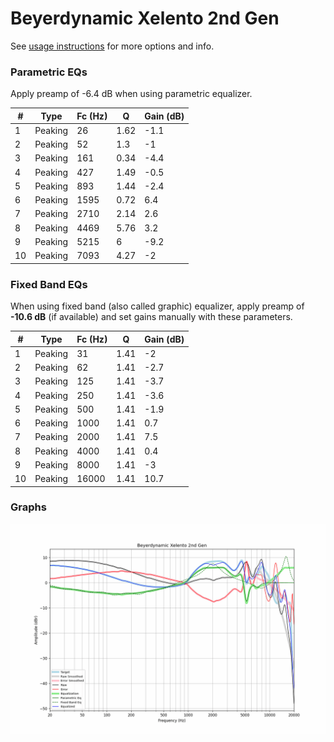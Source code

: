 # Beyerdynamic Xelento 2nd Gen
See [usage instructions](https://github.com/jaakkopasanen/AutoEq#usage) for more options and info.

### Parametric EQs
Apply preamp of -6.4 dB when using parametric equalizer.

|   # | Type    |   Fc (Hz) |    Q |   Gain (dB) |
|-----|---------|-----------|------|-------------|
|   1 | Peaking |        26 | 1.62 |        -1.1 |
|   2 | Peaking |        52 | 1.3  |        -1   |
|   3 | Peaking |       161 | 0.34 |        -4.4 |
|   4 | Peaking |       427 | 1.49 |        -0.5 |
|   5 | Peaking |       893 | 1.44 |        -2.4 |
|   6 | Peaking |      1595 | 0.72 |         6.4 |
|   7 | Peaking |      2710 | 2.14 |         2.6 |
|   8 | Peaking |      4469 | 5.76 |         3.2 |
|   9 | Peaking |      5215 | 6    |        -9.2 |
|  10 | Peaking |      7093 | 4.27 |        -2   |

### Fixed Band EQs
When using fixed band (also called graphic) equalizer, apply preamp of **-10.6 dB** (if available) and set gains manually with these parameters.

|   # | Type    |   Fc (Hz) |    Q |   Gain (dB) |
|-----|---------|-----------|------|-------------|
|   1 | Peaking |        31 | 1.41 |        -2   |
|   2 | Peaking |        62 | 1.41 |        -2.7 |
|   3 | Peaking |       125 | 1.41 |        -3.7 |
|   4 | Peaking |       250 | 1.41 |        -3.6 |
|   5 | Peaking |       500 | 1.41 |        -1.9 |
|   6 | Peaking |      1000 | 1.41 |         0.7 |
|   7 | Peaking |      2000 | 1.41 |         7.5 |
|   8 | Peaking |      4000 | 1.41 |         0.4 |
|   9 | Peaking |      8000 | 1.41 |        -3   |
|  10 | Peaking |     16000 | 1.41 |        10.7 |

### Graphs
![](./Beyerdynamic%20Xelento%202nd%20Gen.png)
